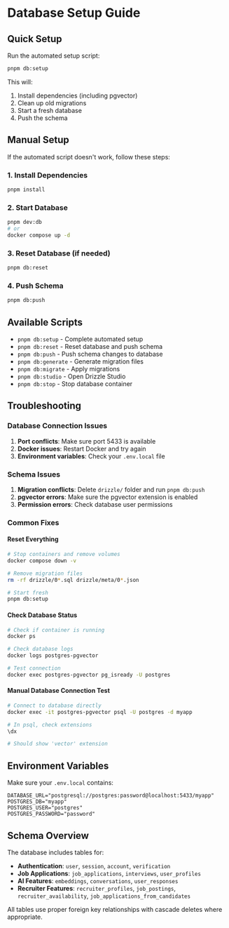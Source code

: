 # Database Setup Guide

## Quick Setup

Run the automated setup script:

```bash
pnpm db:setup
```

This will:
1. Install dependencies (including pgvector)
2. Clean up old migrations
3. Start a fresh database
4. Push the schema

## Manual Setup

If the automated script doesn't work, follow these steps:

### 1. Install Dependencies

```bash
pnpm install
```

### 2. Start Database

```bash
pnpm dev:db
# or
docker compose up -d
```

### 3. Reset Database (if needed)

```bash
pnpm db:reset
```

### 4. Push Schema

```bash
pnpm db:push
```

## Available Scripts

- `pnpm db:setup` - Complete automated setup
- `pnpm db:reset` - Reset database and push schema
- `pnpm db:push` - Push schema changes to database
- `pnpm db:generate` - Generate migration files
- `pnpm db:migrate` - Apply migrations
- `pnpm db:studio` - Open Drizzle Studio
- `pnpm db:stop` - Stop database container

## Troubleshooting

### Database Connection Issues

1. **Port conflicts**: Make sure port 5433 is available
2. **Docker issues**: Restart Docker and try again
3. **Environment variables**: Check your `.env.local` file

### Schema Issues

1. **Migration conflicts**: Delete `drizzle/` folder and run `pnpm db:push`
2. **pgvector errors**: Make sure the pgvector extension is enabled
3. **Permission errors**: Check database user permissions

### Common Fixes

#### Reset Everything
```bash
# Stop containers and remove volumes
docker compose down -v

# Remove migration files
rm -rf drizzle/0*.sql drizzle/meta/0*.json

# Start fresh
pnpm db:setup
```

#### Check Database Status
```bash
# Check if container is running
docker ps

# Check database logs
docker logs postgres-pgvector

# Test connection
docker exec postgres-pgvector pg_isready -U postgres
```

#### Manual Database Connection Test
```bash
# Connect to database directly
docker exec -it postgres-pgvector psql -U postgres -d myapp

# In psql, check extensions
\dx

# Should show 'vector' extension
```

## Environment Variables

Make sure your `.env.local` contains:

```env
DATABASE_URL="postgresql://postgres:password@localhost:5433/myapp"
POSTGRES_DB="myapp"
POSTGRES_USER="postgres"
POSTGRES_PASSWORD="password"
```

## Schema Overview

The database includes tables for:

- **Authentication**: `user`, `session`, `account`, `verification`
- **Job Applications**: `job_applications`, `interviews`, `user_profiles`
- **AI Features**: `embeddings`, `conversations`, `user_responses`
- **Recruiter Features**: `recruiter_profiles`, `job_postings`, `recruiter_availability`, `job_applications_from_candidates`

All tables use proper foreign key relationships with cascade deletes where appropriate.